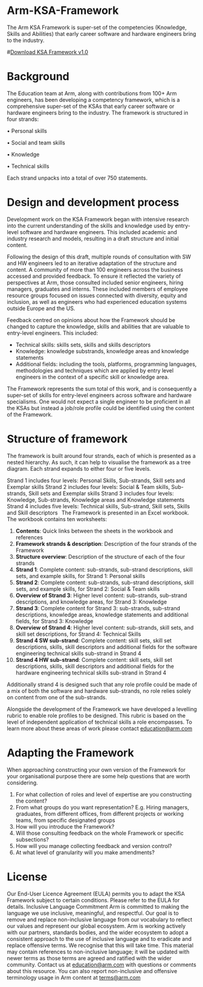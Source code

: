 # Arm-KSA-Framework

The Arm KSA Framework is super-set of the competencies (Knowledge, Skills and Abilities) that early career software and hardware engineers bring to the industry.

#[Download KSA Framework v1.0](https://github.com/arm-university/Arm-KSA-Framework/blob/main/Arm%20KSA%20Framework%20v1.xlsx)

# Background

The Education team at Arm, along with contributions from 100+ Arm engineers, has been developing a competency framework, which is a comprehensive super-set of the KSAs that early career software or hardware engineers bring to the industry. The framework is structured in four strands:

•	Personal skills

•	Social and team skills

•	Knowledge

•	Technical skills
 
Each strand unpacks into a total of over 750 statements.

# Design and development process 

Development work on the KSA Framework began with intensive research into the current understanding of the skills and knowledge used by entry-level software and hardware engineers. This included academic and industry research and models, resulting in a draft structure and initial content. 

Following the design of this draft, multiple rounds of consultation with SW and HW engineers led to an iterative adaptation of the structure and content. A community of more than 100 engineers across the business accessed and provided feedback. To ensure it reflected the variety of perspectives at Arm, those consulted included senior engineers, hiring managers, graduates and interns. These included members of employee resource groups focused on issues connected with diversity, equity and inclusion, as well as engineers who had experienced education systems outside Europe and the US. 

Feedback centred on opinions about how the Framework should be changed to capture the knowledge, skills and abilities that are valuable to entry-level engineers. This included:
-	Technical skills: skills sets, skills and skills descriptors
-	Knowledge: knowledge substrands, knowledge areas and knowledge statements
-	Additional fields: including the tools, platforms, programming languages, methodologies and techniques which are applied by entry level engineers in the context of a specific skill or knowledge area.

The Framework represents the sum total of this work, and is consequently a super-set of skills for entry-level engineers across software and hardware specialisms. One would not expect a single engineer to be proficient in all the KSAs but instead a job/role profile could be identified using the content of the Framework.

# Structure of framework

The framework is built around four strands, each of which is presented as a nested hierarchy. As such, it can help to visualise the framework as a tree diagram. Each strand expands to either four or five levels. 
 
Strand 1 includes four levels: Personal Skills, Sub-strands, Skill sets and Exemplar skills 
Strand 2 includes four levels: Social & Team skills, Sub-strands, Skill sets and Exemplar skills
Strand 3 includes four levels: Knowledge, Sub-strands, Knowledge areas and Knowledge statements
Strand 4 includes five levels: Technical skills, Sub-strand, Skill sets, Skills and Skill descriptors
  
The Framework is presented in an Excel workbook. The workbook contains ten worksheets:

1. **Contents**:	Quick links between the sheets in the workbook and references
2. **Framework strands & description**:	Description of the four strands of the Framework
3. **Structure overview**:	Description of the structure of each of the four strands
3. **Strand 1**:	Complete content: sub-strands, sub-strand descriptions, skill sets, and example skills, for Strand 1: Personal skills
4. **Strand 2**:	Complete content: sub-strands, sub-strand descriptions, skill sets, and example skills, for Strand 2: Social & Team skills
5. **Overview of Strand 3**:	Higher level content: sub-strands, sub-strand descriptions, and knowledge areas, for Strand 3: Knowledge
6. **Strand 3**:	Complete content for Strand 3: sub-strands, sub-strand descriptions, knowledge areas, knowledge statements and additional fields, for Strand 3: Knowledge
7. **Overview of Strand 4**:	Higher level content: sub-strands, skill sets, and skill set descriptions, for Strand 4: Technical Skills
8. **Strand 4 SW sub-strand**:	Complete content: skill sets, skill set descriptions, skills, skill descriptors and additional fields for the software engineering technical skills sub-strand in Strand 4
9. **Strand 4 HW sub-strand**:	Complete content: skill sets, skill set descriptions, skills, skill descriptors and additional fields for the hardware engineering technical skills sub-strand in Strand 4

Additionally strand 4 is designed such that any role profile could be made of a mix of both the software and hardware sub-strands, no role relies solely on content from one of the sub-strands.

Alongside the development of the Framework we have developed a levelling rubric to enable role profiles to be designed. This rubric is based on the level of independent application of technical skills a role encompasses. To learn more about these areas of work please contact education@arm.com

# Adapting the Framework

When approaching constructing your own version of the Framework for your organisational purpose there are some help questions that are worth considering.

1.	For what collection of roles and level of expertise are you constructing the content?
2.	From what groups do you want representation? E.g. Hiring managers, graduates, from different offices, from different projects or working teams, from specific designated groups
3.	How will you introduce the Framework? 
4.	Will those consulting feedback on the whole Framework or specific subsections?
5.	How will you manage collecting feedback and version control?
6.	At what level of granularity will you make amendments? 

# License

Our End-User Licence Agreement (EULA) permits you to adapt the KSA Framework subject to certain conditions. Please refer to the EULA  for details.
Inclusive Language Commitment
Arm is committed to making the language we use inclusive, meaningful, and respectful. Our goal is to remove and replace non-inclusive language from our vocabulary to reflect our values and represent our global ecosystem.
Arm is working actively with our partners, standards bodies, and the wider ecosystem to adopt a consistent approach to the use of inclusive language and to eradicate and replace offensive terms. We recognise that this will take time. This material may contain references to non-inclusive language; it will be updated with newer terms as those terms are agreed and ratified with the wider community.
Contact us at education@arm.com with questions or comments about this resource. You can also report non-inclusive and offensive terminology usage in Arm content at terms@arm.com 
